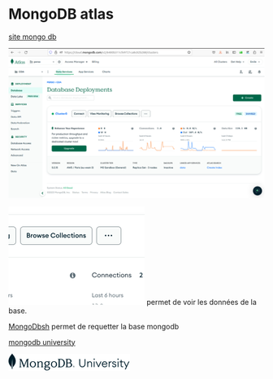 # MongoDB atlas

[site mongo db](https://cloud.mongodb.com/)

![Monitoring](./image/monitoring.png)

![Browse collection](./image/browse-collection.png)
permet de voir les données de la base.

[MongoDbsh](https://www.mongodb.com/try/download/shell) permet de requetter la base mongodb

[mongodb university](https://www.mongodb.com/try/download/shell)

![mongodb uiversity](./image/logoMongoDb.png)
